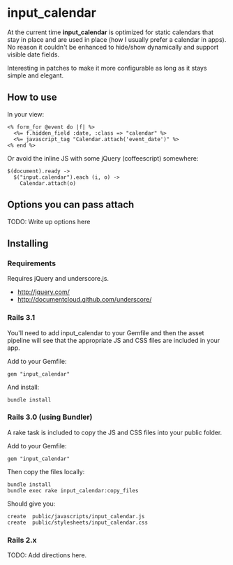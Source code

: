 # input_calendar

At the current time __input_calendar__ is optimized for static calendars that stay in place and are used in place (how I usually prefer a calendar in apps).  No reason it couldn't be enhanced to hide/show dynamically and support visible date fields.

Interesting in patches to make it more configurable as long as it stays simple and elegant.

## How to use

In your view:

    <% form_for @event do |f| %>
      <%= f.hidden_field :date, :class => "calendar" %>
      <%= javascript_tag "Calendar.attach('event_date')" %>
    <% end %>
    
Or avoid the inline JS with some jQuery (coffeescript) somewhere:

    $(document).ready -> 
      $("input.calendar").each (i, o) -> 
        Calendar.attach(o)

## Options you can pass attach

TODO: Write up options here

## Installing
    
### Requirements

Requires jQuery and underscore.js.

* http://jquery.com/
* http://documentcloud.github.com/underscore/


### Rails 3.1

You'll need to add input_calendar to your Gemfile and then the asset pipeline will see that the appropriate JS and CSS files are included in your app.

Add to your Gemfile:

    gem "input_calendar"

And install:

    bundle install

    
### Rails 3.0 (using Bundler)

A rake task is included to copy the JS and CSS files into your public folder.

Add to your Gemfile:

    gem "input_calendar"
    
Then copy the files locally:

    bundle install
    bundle exec rake input_calendar:copy_files
    
Should give you:

    create  public/javascripts/input_calendar.js
    create  public/stylesheets/input_calendar.css

    
### Rails 2.x

TODO: Add directions here.